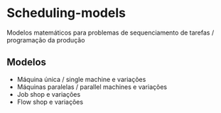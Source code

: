 # Scheduling-models
Modelos matemáticos  para problemas de sequenciamento de tarefas / programação da produção

## Modelos

- Máquina única      / single machine e variações
- Máquinas paralelas / parallel machines e variações
- Job shop e variações
- Flow shop e variações
